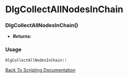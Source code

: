# DlgCollectAllNodesInChain

### DlgCollectAllNodesInChain()
- ***Returns:*** 

### Usage

```Lua
DlgCollectAllNodesInChain()
```


[Back To Scripting Documentation](../README.md)
